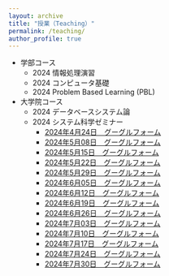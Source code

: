 ```yaml
---
layout: archive
title: "授業（Teaching）"
permalink: /teaching/
author_profile: true
---
```


* 学部コース
  * 2024 情報処理演習
  * 2024 コンピュータ基礎
  * 2024 Problem Based Learning (PBL)
* 大学院コース
  * 2024 データベースシステム論
  * 2024 システム科学ゼミナー
    * [2024年4月24日　グーグルフォーム](https://forms.gle/FTYVXTxJPk5JbcRW7)
    * [2024年5月08日　グーグルフォーム](https://forms.gle/KTarqaYw1eQktnNy7)
    * [2024年5月15日　グーグルフォーム](https://forms.gle/hJcEgXTUikvko6Sg9)
    * [2024年5月22日　グーグルフォーム](https://forms.gle/4HneBpFxR8ukdxNaA)
    * [2024年5月29日　グーグルフォーム](https://forms.gle/o95uWkAzQu6C3axXA)
    * [2024年6月05日　グーグルフォーム](https://forms.gle/bxdB3myjyA36qKG27)
    * [2024年6月12日　グーグルフォーム](https://forms.gle/MgzD7wCYHRc6oXwp6)
    * [2024年6月19日　グーグルフォーム](https://forms.gle/LV5J1GPJBjF95WnN9)
    * [2024年6月26日　グーグルフォーム](https://forms.gle/z32DNDkYAwTJ7MX26)
    * [2024年7月03日　グーグルフォーム](https://forms.gle/3TGHobNQKW8U78JA7)
    * [2024年7月10日　グーグルフォーム](https://forms.gle/HNjqtc6V6rRpJHGu6)
    * [2024年7月17日　グーグルフォーム](https://forms.gle/C7MdjQwv36F9jvMk6)
    * [2024年7月24日　グーグルフォーム](https://forms.gle/ELExaQRH3CZSLJiD8)
    * [2024年7月30日　グーグルフォーム](https://forms.gle/sBjis9dkM9wMMimd7)
